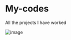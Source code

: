 # My-codes
All the projects I have worked 

![image](https://github.com/user-attachments/assets/f81d5415-7f04-4959-b1f4-c855094323d2)
